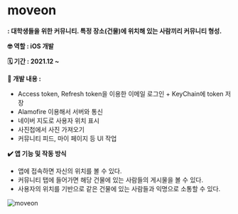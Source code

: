 # moveon

**: 대학생들을 위한 커뮤니티. 특정 장소(건물)에 위치해 있는 사람끼리 커뮤니티 형성.**

**🤓 역할 : iOS 개발**

**🗓 기간 : 2021.12 ~**

**📖 개발 내용 :**

- Access token, Refresh token을 이용한 이메일 로그인 + KeyChain에 token 저장
- Alamofire 이용해서 서버와 통신
- 네이버 지도로 사용자 위치 표시
- 사진첩에서 사진 가져오기
- 커뮤니티 피드, 마이 페이지 등 UI 작업

**✔️ 앱 기능 및 작동 방식**

- 앱에 접속하면 자신의 위치를 볼 수 있다.
- 커뮤니티 탭에 들어가면 해당 건물에 있는 사람들의 게시물을 볼 수 있다.
- 사용자의 위치를 기반으로 같은 건물에 있는 사람들과 익명으로 소통할 수 있다.

![moveon](/Users/simjumi/moveon/moveon.png)
